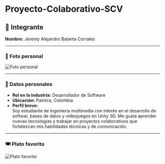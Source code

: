 
# Proyecto-Colaborativo-SCV

## 👤 Integrante  
**Nombre:** Jeremy Alejandro Balanta Corrales  

---

### 📸 Foto personal  
![Foto personal](file:///C:/Users/Rxb/Downloads/WhatsApp%20Image%202025-08-25%20at%201.05.29%20PM.jpeg)    

---

### 📌 Datos personales  
- **Rol en la industria:** Desarrollador de Software  
- **Ubicación:** Palmira, Colombia  
- **Perfil breve:**  
  Soy estudiante de ingenieria multimedia con interés en el desarrollo de softwar, bases de datos y videojuegos en Unity 3D. Me gusta aprender nuevas tecnologías y trabajar en proyectos colaborativos que fortalezcan mis habilidades técnicas y de comunicación.  

---

### 🍽️ Plato favorito  
![Plato favorito](https://static.wixstatic.com/media/7ad47b_def5d558283e4bb19d450db95545da75~mv2.jpg/v1/fill/w_480,h_322,al_c,q_80,usm_0.66_1.00_0.01,enc_avif,quality_auto/7ad47b_def5d558283e4bb19d450db95545da75~mv2.jpg)  

